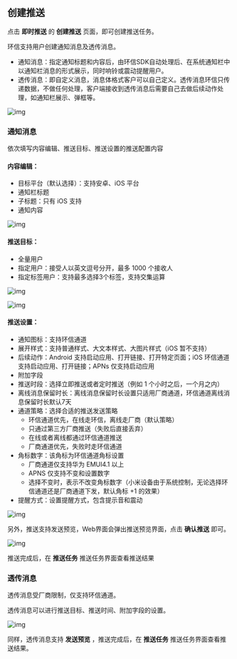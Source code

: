 ## 创建推送

点击 **即时推送** 的 **创建推送** 页面，即可创建推送任务。

环信支持用户创建通知消息及透传消息。

- 通知消息：指定通知标题和内容后，由环信SDK自动处理后、在系统通知栏中以通知栏消息的形式展示，同时响铃或震动提醒用户。
- 透传消息：即自定义消息，消息体格式客户可以自己定义。透传消息环信只传递数据，不做任何处理，客户端接收到透传消息后需要自己去做后续动作处理，如通知栏展示、弹框等。

![img](@static/images/instantpush/push_notification_create.png)

### 通知消息

依次填写内容编辑、推送目标、推送设置的推送配置内容

#### 内容编辑：

- 目标平台（默认选择）：支持安卓、iOS 平台
- 通知栏标题
- 子标题：只有 iOS 支持
- 通知内容

![img](@static/images/instantpush/push_notification_edit.png)

#### 推送目标：

- 全量用户
- 指定用户：接受人以英文逗号分开，最多 1000 个接收人
- 指定标签用户：支持最多选择3个标签，支持交集运算

![img](@static/images/instantpush/push_user_certain.png)

![img](@static/images/instantpush/push_user_tagged.png)

#### 推送设置：

- 通知图标：支持环信通道
- 展开样式：支持普通样式、大文本样式、大图片样式（iOS 暂不支持）
- 后续动作：Android 支持启动应用、打开链接、打开特定页面；iOS 环信通道支持启动应用、打开链接；APNs 仅支持启动应用
- 附加字段
- 推送时段：选择立即推送或者定时推送（例如 1 个小时之后，一个月之内）
- 离线消息保留时长：离线消息保留时长设置只适用厂商通道，环信通道离线消息保留时长默认7天
- 通道策略：选择合适的推送发送策略
  - 环信通道优先，在线走环信，离线走厂商（默认策略）
  - 只通过第三方厂商推送（失败后直接丢弃）
  - 在线或者离线都通过环信通道推送
  - 厂商通道优先，失败时走环信通道
- 角标数字：该角标为环信通道角标设置
  - 厂商通道仅支持华为 EMUI4.1 以上
  - APNS 仅支持不变和设置数字
  - 选择不变时，表示不改变角标数字（小米设备由于系统控制，无论选择环信通道还是厂商通道下发，默认角标 +1 的效果）
- 提醒方式：设置提醒方式，包含提示音和震动

![img](@static/images/instantpush/push_setting.png)

另外，推送支持发送预览，Web界面会弹出推送预览界面，点击 **确认推送** 即可。

![img](@static/images/instantpush/push_preview.png)

推送完成后，在 **推送任务** 推送任务界面查看推送结果

### 透传消息

透传消息受厂商限制，仅支持环信通道。

透传消息可以进行推送目标、推送时间、附加字段的设置。

![img](@static/images/instantpush/push_transparent_message.png)

同样，透传消息支持 **发送预览** ，推送完成后，在 **推送任务** 推送任务界面查看推送结果。